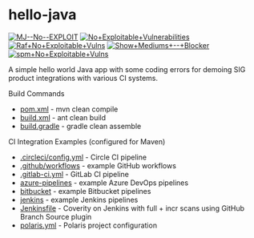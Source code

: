 # hello-java
<!-- BADGES START -->
 <a href="https://sca.field-test.blackduck.com/api/projects/b802abac-29d7-4efc-8def-54cf7562e419/versions/4bfb6be9-dd4e-4159-9b29-ca60fa72a775/components?filter=policyRuleSeverity:BLOCKER&filter=policyRuleViolation:PR~a25d378b-eb92-48dc-9b8a-4339918aae54" target="_blank"><img src="https://img.shields.io/badge/MJ--No--EXPLOIT-2-880808?labelColor=000" alt="MJ--No--EXPLOIT"></a> <a href="https://sca.field-test.blackduck.com/api/projects/b802abac-29d7-4efc-8def-54cf7562e419/versions/4bfb6be9-dd4e-4159-9b29-ca60fa72a775/components?filter=policyRuleSeverity:BLOCKER&filter=policyRuleViolation:PR~c1f5ed2a-6211-48c7-a835-86bbc092b188" target="_blank"><img src="https://img.shields.io/badge/No+Exploitable+Vulnerabilities-2-880808?labelColor=000" alt="No+Exploitable+Vulnerabilities"></a> <a href="https://sca.field-test.blackduck.com/api/projects/b802abac-29d7-4efc-8def-54cf7562e419/versions/4bfb6be9-dd4e-4159-9b29-ca60fa72a775/components?filter=policyRuleSeverity:BLOCKER&filter=policyRuleViolation:PR~1e6e77aa-0629-4712-a610-dd6cd1eb6ac0" target="_blank"><img src="https://img.shields.io/badge/Raf+No+Exploitable+Vulns-2-880808?labelColor=000" alt="Raf+No+Exploitable+Vulns"></a> <a href="https://sca.field-test.blackduck.com/api/projects/b802abac-29d7-4efc-8def-54cf7562e419/versions/4bfb6be9-dd4e-4159-9b29-ca60fa72a775/components?filter=policyRuleSeverity:BLOCKER&filter=policyRuleViolation:PR~f39611c6-1edc-4e6b-9b58-6822e799b0ba" target="_blank"><img src="https://img.shields.io/badge/Show+Mediums+--+Blocker-1-880808?labelColor=000" alt="Show+Mediums+--+Blocker"></a> <a href="https://sca.field-test.blackduck.com/api/projects/b802abac-29d7-4efc-8def-54cf7562e419/versions/4bfb6be9-dd4e-4159-9b29-ca60fa72a775/components?filter=policyRuleSeverity:BLOCKER&filter=policyRuleViolation:PR~6e640893-3853-48a2-9027-257cabdaef7e" target="_blank"><img src="https://img.shields.io/badge/spm+No+Exploitable+Vulns-2-880808?labelColor=000" alt="spm+No+Exploitable+Vulns"></a><!-- BADGES END -->


A simple hello world Java app with some coding errors for demoing SIG product integrations with various CI systems.

Build Commands
- [pom.xml](pom.xml) - mvn clean compile
- [build.xml](build.xml) - ant clean build
- [build.gradle](build.gradle) - gradle clean assemble

CI Integration Examples (configured for Maven)
- [.circleci/config.yml](.circleci/config.yml) - Circle CI pipeline
- [.github/workflows](.github/workflows) - example GitHub workflows
- [.gitlab-ci.yml](.gitlab-ci.yml) - GitLab CI pipeline
- [azure-pipelines](azure-pipelines) - example Azure DevOps pipelines
- [bitbucket](bitbucket) - example Bitbucket pipelines
- [jenkins](jenkins) - example Jenkins pipelines
- [Jenkinsfile](Jenkinsfile) - Coverity on Jenkins with full + incr scans using GitHub Branch Source plugin
- [polaris.yml](polaris.yml) - Polaris project configuration
